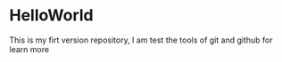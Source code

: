 # HelloWorld
 This is my firt version repository, I am test the tools of git and github for learn more 
